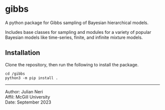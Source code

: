 # gibbs

A python package for Gibbs sampling of Bayesian hierarchical models.

Includes base classes for sampling and modules for a variety of popular Bayesian models like time-series, finite, and infinite mixture models.

## Installation

Clone the repository, then run the following to install the package.

```
cd /gibbs
python3 -m pip install .
```

---
Author: Julian Neri  
Affil: McGill University  
Date: September 2023

